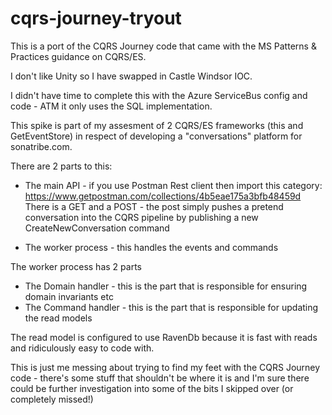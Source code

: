 cqrs-journey-tryout
===================


This is a port of the CQRS Journey code that came with the MS Patterns & Practices guidance on CQRS/ES.

I don't like Unity so I have swapped in Castle Windsor IOC.

I didn't have time to complete this with the Azure ServiceBus config and code - ATM it only uses the SQL implementation.

This spike is part of my assesment of 2 CQRS/ES frameworks (this and GetEventStore) in respect of developing a "conversations" 
platform for sonatribe.com. 

There are 2 parts to this:

- The main API - if you use Postman Rest client then import this category:
                         https://www.getpostman.com/collections/4b5eae175a3bfb48459d
                 There is a GET and a POST - the post simply pushes a pretend conversation into the CQRS pipeline by
                 publishing a new CreateNewConversation command
                 
- The worker process - this handles the events and commands

The worker process has 2 parts

- The Domain handler  - this is the part that is responsible for ensuring domain invariants etc
- The Command handler - this is the part that is responsible for updating the read models

The read model is configured to use RavenDb because it is fast with reads and ridiculously easy to code with.
                 
This is just me messing about trying to find my feet with the CQRS Journey code - there's some stuff that shouldn't be where it is and I'm sure there could be further investigation into some of the bits I skipped over (or completely missed!)
